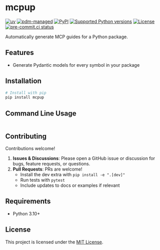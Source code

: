 # mcpup

[![uv](https://img.shields.io/endpoint?url=https://raw.githubusercontent.com/astral-sh/uv/main/assets/badge/v0.json)](https://github.com/astral-sh/uv)
[![pdm-managed](https://img.shields.io/badge/pdm-managed-blueviolet)](https://pdm.fming.dev)
[![PyPI](https://img.shields.io/pypi/v/mcpup.svg)](https://pypi.org/project/mcpup)
[![Supported Python versions](https://img.shields.io/pypi/pyversions/mcpup.svg)](https://pypi.org/project/mcpup)
[![License](https://img.shields.io/pypi/l/mcpup.svg)](https://pypi.python.org/pypi/mcpup)
[![pre-commit.ci status](https://results.pre-commit.ci/badge/github/lmmx/mcpup/master.svg)](https://results.pre-commit.ci/latest/github/lmmx/mcpup/master)

Automatically generate MCP guides for a Python package.

## Features

- Generate Pydantic models for every symbol in your package

## Installation

```bash
# Install with pip
pip install mcpup
```

## Command Line Usage

```
```

## Contributing

Contributions welcome!

1. **Issues & Discussions**: Please open a GitHub issue or discussion for bugs, feature requests, or questions.
2. **Pull Requests**: PRs are welcome!
   - Install the dev extra with `pip install -e ".[dev]"`
   - Run tests with `pytest`
   - Include updates to docs or examples if relevant

## Requirements

- Python 3.10+

## License

This project is licensed under the [MIT License](https://opensource.org/licenses/MIT).
